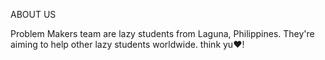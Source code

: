 ABOUT US

Problem Makers team are lazy students from Laguna, Philippines. They're aiming to help other lazy students worldwide. think yu❤️!